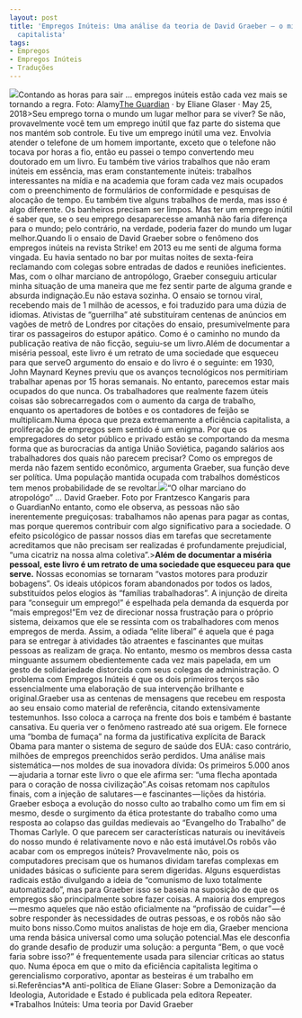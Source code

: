 ```yaml
---
layout: post
title: 'Empregos Inúteis: Uma análise da teoria de David Graeber — o mito da eficiência
  capitalista'
tags:
- Empregos
- Empregos Inúteis
- Traduções
---
```


![](https://cdn-images-1.medium.com/max/2560/1*4A3mrYAIgvmzsgVZQtufjg.jpeg)Contando as horas para sair … empregos inúteis estão cada vez mais se tornando a regra. Foto: Alamy[The Guardian](https://www.theguardian.com/books/2018/may/25/bullshit-jobs-a-theory-by-david-graeber-review) · by Eliane Glaser · May 25, 2018>Seu emprego torna o mundo um lugar melhor para se viver? Se não, provavelmente você tem um emprego inútil que faz parte do sistema que nos mantém sob controle.
Eu tive um emprego inútil uma vez. Envolvia atender o telefone de um homem importante, exceto que o telefone não tocava por horas a fio, então eu passei o tempo convertendo meu doutorado em um livro. Eu também tive vários trabalhos que não eram inúteis em essência, mas eram constantemente inúteis: trabalhos interessantes na mídia e na academia que foram cada vez mais ocupados com o preenchimento de formulários de conformidade e pesquisas de alocação de tempo. Eu também tive alguns trabalhos de merda, mas isso é algo diferente. Os banheiros precisam ser limpos. Mas ter um emprego inútil é saber que, se o seu emprego desaparecesse amanhã não faria diferença para o mundo; pelo contrário, na verdade, poderia fazer do mundo um lugar melhor.Quando li o ensaio de David Graeber sobre o fenômeno dos empregos inúteis na revista Strike! em 2013 eu me senti de alguma forma vingada. Eu havia sentado no bar por muitas noites de sexta-feira reclamando com colegas sobre entradas de dados e reuniões ineficientes. Mas, com o olhar marciano de antropólogo, Graeber conseguiu articular minha situação de uma maneira que me fez sentir parte de alguma grande e absurda indignação.Eu não estava sozinha. O ensaio se tornou viral, recebendo mais de 1 milhão de acessos, e foi traduzido para uma dúzia de idiomas. Ativistas de “guerrilha” até substituíram centenas de anúncios em vagões de metrô de Londres por citações do ensaio, presumivelmente para tirar os passageiros do estupor apático. Como é o caminho no mundo da publicação reativa de não ficção, seguiu-se um livro.Além de documentar a miséria pessoal, este livro é um retrato de uma sociedade que esqueceu para que serveO argumento do ensaio e do livro é o seguinte: em 1930, John Maynard Keynes previu que os avanços tecnológicos nos permitiriam trabalhar apenas por 15 horas semanais. No entanto, parecemos estar mais ocupados do que nunca. Os trabalhadores que realmente fazem úteis coisas são sobrecarregados com o aumento da carga de trabalho, enquanto os apertadores de botões e os contadores de feijão se multiplicam.Numa época que preza extremamente a eficiência capitalista, a proliferação de empregos sem sentido é um enigma. Por que os empregadores do setor público e privado estão se comportando da mesma forma que as burocracias da antiga União Soviética, pagando salários aos trabalhadores dos quais não parecem precisar? Como os empregos de merda não fazem sentido econômico, argumenta Graeber, sua função deve ser política. Uma população mantida ocupada com trabalhos domésticos tem menos probabilidade de se revoltar.![](https://cdn-images-1.medium.com/max/1200/1*M-F3PCCdvS3-k_hUX9jctw.jpeg)“O olhar marciano do atropológo” … David Graeber. Foto por Frantzesco Kangaris para o GuardianNo entanto, como ele observa, as pessoas não são inerentemente preguiçosas: trabalhamos não apenas para pagar as contas, mas porque queremos contribuir com algo significativo para a sociedade. O efeito psicológico de passar nossos dias em tarefas que secretamente acreditamos que não precisam ser realizadas é profundamente prejudicial, “uma cicatriz na nossa alma coletiva”.>**Além de documentar a miséria pessoal, este livro é um retrato de uma sociedade que esqueceu para que serve.**
Nossas economias se tornaram “vastos motores para produzir bobagens”. Os ideais utópicos foram abandonados por todos os lados, substituídos pelos elogios às “famílias trabalhadoras”. A injunção de direita para “conseguir um emprego!” é espelhada pela demanda da esquerda por “mais empregos!”Em vez de direcionar nossa frustração para o próprio sistema, deixamos que ele se ressinta com os trabalhadores com menos empregos de merda. Assim, a odiada “elite liberal” é aquela que é paga para se entregar à atividades tão atraentes e fascinantes que muitas pessoas as realizam de graça. No entanto, mesmo os membros dessa casta minguante assumem obedientemente cada vez mais papelada, em um gesto de solidariedade distorcida com seus colegas de administração. O problema com 
Empregos Inúteis é que os dois primeiros terços são essencialmente uma elaboração de sua intervenção brilhante e original.Graeber usa as centenas de mensagens que recebeu em resposta ao seu ensaio como material de referência, citando extensivamente testemunhos. Isso coloca a carroça na frente dos bois e também é bastante cansativa. Eu queria ver o fenômeno rastreado até sua origem. Ele fornece uma “bomba de fumaça” na forma da justificativa explícita de Barack Obama para manter o sistema de seguro de saúde dos EUA: caso contrário, milhões de empregos preenchidos serão perdidos. Uma análise mais sistemática — nos moldes de sua inovadora dívida: Os primeiros 5.000 anos — ajudaria a tornar este livro o que ele afirma ser:
“uma flecha apontada para o coração de nossa civilização”.As coisas retomam nos capítulos finais, com a injeção de salutares — e fascinantes — lições da história. Graeber esboça a evolução do nosso culto ao trabalho como um fim em si mesmo, desde o surgimento da ética protestante do trabalho como uma resposta ao colapso das guildas medievais ao “Evangelho do Trabalho” de Thomas Carlyle. O que parecem ser características naturais ou inevitáveis do nosso mundo é relativamente novo e não está imutável.Os robôs vão acabar com os empregos inúteis? Provavelmente não, pois os computadores precisam que os humanos dividam tarefas complexas em unidades básicas o suficiente para serem digeridas. Alguns esquerdistas radicais estão divulgando a ideia de “comunismo de luxo totalmente automatizado”, mas para Graeber isso se baseia na suposição de que os empregos são principalmente sobre fazer coisas. A maioria dos empregos — mesmo aqueles que não estão oficialmente na “profissão de cuidar” — é sobre responder às necessidades de outras pessoas, e os robôs não são muito bons nisso.Como muitos analistas de hoje em dia, Graeber menciona uma renda básica universal como uma solução potencial.Mas ele desconfia do grande desafio de produzir uma solução: a pergunta “Bem, o que você faria sobre isso?” é frequentemente usada para silenciar críticas ao status quo. Numa época em que o mito da eficiência capitalista legitima o gerencialismo corporativo, apontar as besteiras é um trabalho em si.Referências*A anti-política de Eliane Glaser: Sobre a Demonização da Ideologia, Autoridade e Estado é publicada pela editora Repeater.
*Trabalhos Inúteis: Uma teoria por David Graeber
